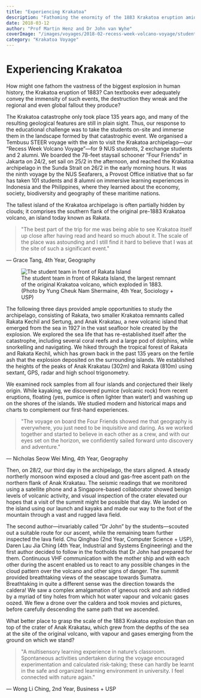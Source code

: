 ```yaml
---
title: "Experiencing Krakatoa"
description: "Fathoming the enormity of the 1883 Krakatoa eruption amidst volcanic landscapes."
date: 2018-03-12
author: "Prof Martin Henz and Dr John van Wyhe"
coverImage: "/images/voyages/2018-02-recess-week-volcano-voyage/student-at-rakata.jpg"
category: "Krakatoa Voyage"
---
```


# Experiencing Krakatoa

How might one fathom the vastness of the biggest explosion in human history, the Krakatoa eruption of 1883? Can textbooks ever adequately convey the immensity of such events, the destruction they wreak and the regional and even global fallout they produce?

The Krakatoa catastrophe only took place 135 years ago, and many of the resulting geological features are still in plain sight. Thus, our response to the educational challenge was to take the students on-site and immerse them in the landscape formed by that catastrophic event. We organised a Tembusu STEER voyage with the aim to visit the Krakatoa archipelago—our “Recess Week Volcano Voyage”—for 9 NUS students, 2 exchange students and 2 alumni. We boarded the 78-feet staysail schooner “Four Friends” in Jakarta on 24/2, set sail on 25/2 in the afternoon, and reached the Krakatoa archipelago in the Sunda Strait on 26/2 in the early morning hours. It was the ninth voyage by the NUS Seafarers, a Provost Office initiative that so far has taken 101 students and 8 alumni on immersive learning experiences in Indonesia and the Philippines, where they learned about the economy, society, biodiversity and geography of these maritime nations.

The tallest island of the Krakatoa archipelago is often partially hidden by clouds; it comprises the southern flank of the original pre-1883 Krakatoa volcano, an island today known as Rakata.

> "The best part of the trip for me was being able to see Krakatoa itself up close after having read and heard so much about it. The scale of the place was astounding and I still find it hard to believe that I was at the site of such a significant event."

— Grace Tang, 4th Year, Geography

<figure class="my-10">
  <img
    src="/images/voyages/2018-02-recess-week-volcano-voyage/student-at-rakata.jpg"
    alt="The student team in front of Rakata Island"
    class="shadow-sm w-full object-cover"
  />
  <figcaption class="text-md text-gray-500 italic text-center mt-2">
    The student team in front of Rakata Island, the largest remnant of the original Krakatoa volcano, which exploded in 1883.  
    (Photo by Yung Cheuk Nam Shermaine, 4th Year, Sociology + USP)
  </figcaption>
</figure>

The following three days provided ample opportunities to study the archipelago, consisting of Rakata, two smaller Krakatoa remnants called Rakata Kechil and Sertung, and Anak Krakatau, a new volcanic island that emerged from the sea in 1927 in the vast seafloor hole created by the explosion. We explored the sea life that has re-established itself after the catastrophe, including several coral reefs and a large pod of dolphins, while snorkelling and navigating. We hiked through the tropical forest of Rakata and Rakata Kechil, which has grown back in the past 135 years on the fertile ash that the explosion deposited on the surrounding islands. We established the heights of the peaks of Anak Krakatau (302m) and Rakata (810m) using sextant, GPS, radar and high school trigonometry.

We examined rock samples from all four islands and conjectured their likely origin. While kayaking, we discovered pumice (volcanic rock) from recent eruptions, floating (yes, pumice is often lighter than water!) and washing up on the shores of the islands. We studied modern and historical maps and charts to complement our first-hand experiences.

> "The voyage on board the Four Friends showed me that geography is everywhere, you just need to be inquisitive and daring. As we worked together and started to believe in each other as a crew, and with our eyes set on the horizon, we confidently sailed forward unto discovery and adventure."

— Nicholas Seow Wei Ming, 4th Year, Geography

Then, on 28/2, our third day in the archipelago, the stars aligned. A steady northerly monsoon wind exposed a cloud and gas-free ascent path on the northern flank of Anak Krakatau. The seismic readings that we monitored using a satellite phone and a Singapore-based collaborator showed benign levels of volcanic activity, and visual inspection of the crater elevated our hopes that a visit of the summit might be possible that day. We landed on the island using our launch and kayaks and made our way to the foot of the mountain through a vast and rugged lava field.

The second author—invariably called “Dr John” by the students—scouted out a suitable route for our ascent, while the remaining team further inspected the lava field. Chu Qinghao (2nd Year, Computer Science + USP), Daren Lau Jia Ching (4th Year, Industrial and Systems Engineering) and the first author decided to follow in the footholds that Dr John had prepared for them. Continuous VHF communication with the mother ship and with each other during the ascent enabled us to react to any possible changes in the cloud pattern over the volcano and other signs of danger. The summit provided breathtaking views of the seascape towards Sumatra. Breathtaking in quite a different sense was the direction towards the caldera! We saw a complex amalgamation of igneous rock and ash riddled by a myriad of tiny holes from which hot water vapour and volcanic gases oozed. We flew a drone over the caldera and took movies and pictures, before carefully descending the same path that we ascended.

What better place to grasp the scale of the 1883 Krakatoa explosion than on top of the crater of Anak Krakatau, which grew from the depths of the sea at the site of the original volcano, with vapour and gases emerging from the ground on which we stand?

> "A multisensory learning experience in nature’s classroom. Spontaneous activities undertaken during the voyage encouraged experimentation and calculated risk-taking; these can hardly be learnt in the safe and organized learning environment in university. I feel connected with nature again."

— Wong Li Ching, 2nd Year, Business + USP
